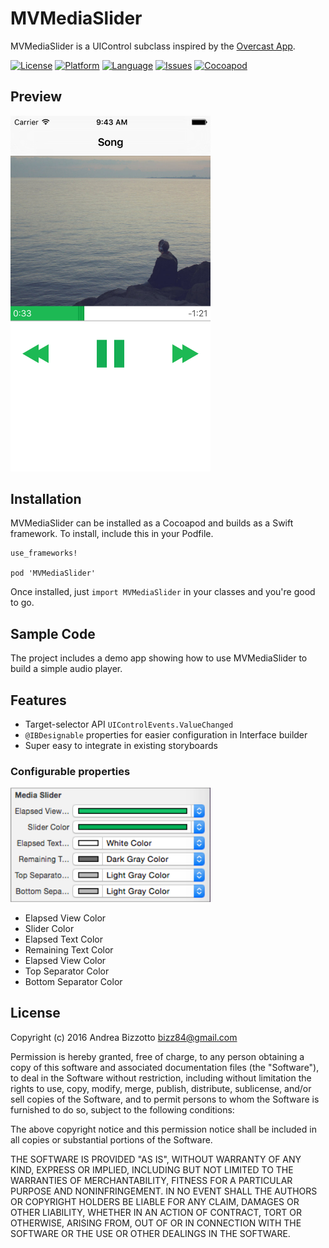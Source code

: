 # MVMediaSlider
MVMediaSlider is a UIControl subclass inspired by the [Overcast App](https://itunes.apple.com/app/id888422857).



[![License](https://img.shields.io/badge/license-MIT-blue.svg?style=flat
            )](http://mit-license.org)
[![Platform](http://img.shields.io/badge/platform-ios%20%7C%20osx-lightgrey.svg?style=flat
             )](https://developer.apple.com/resources/)
[![Language](http://img.shields.io/badge/language-swift-orange.svg?style=flat
             )](https://developer.apple.com/swift)
[![Issues](https://img.shields.io/github/issues/bizz84/MVMediaSlider.svg?style=flat
           )](https://github.com/bizz84/MVMediaSlider/issues)
[![Cocoapod](http://img.shields.io/cocoapods/v/MVMediaSlider.svg?style=flat)](http://cocoadocs.org/docsets/MVMediaSlider/)

## Preview

<img src="Screenshots/MediaPlayer.png" width="320">


## Installation
MVMediaSlider can be installed as a Cocoapod and builds as a Swift framework. To install, include this in your Podfile.

```
use_frameworks!

pod 'MVMediaSlider'
```
Once installed, just ```import MVMediaSlider``` in your classes and you're good to go.

## Sample Code
The project includes a demo app showing how to use MVMediaSlider to build a simple audio player.

## Features
- Target-selector API `UIControlEvents.ValueChanged`
- `@IBDesignable` properties for easier configuration in Interface builder
- Super easy to integrate in existing storyboards

### Configurable properties

<img src="Screenshots/MVMediaSlider-Designables.png" width="320">

* Elapsed View Color
* Slider Color
* Elapsed Text Color
* Remaining Text Color
* Elapsed View Color
* Top Separator Color
* Bottom Separator Color



## License

Copyright (c) 2016 Andrea Bizzotto bizz84@gmail.com

Permission is hereby granted, free of charge, to any person obtaining a copy of this software and associated documentation files (the "Software"), to deal in the Software without restriction, including without limitation the rights to use, copy, modify, merge, publish, distribute, sublicense, and/or sell copies of the Software, and to permit persons to whom the Software is furnished to do so, subject to the following conditions:

The above copyright notice and this permission notice shall be included in all copies or substantial portions of the Software.

THE SOFTWARE IS PROVIDED "AS IS", WITHOUT WARRANTY OF ANY KIND, EXPRESS OR IMPLIED, INCLUDING BUT NOT LIMITED TO THE WARRANTIES OF MERCHANTABILITY, FITNESS FOR A PARTICULAR PURPOSE AND NONINFRINGEMENT. IN NO EVENT SHALL THE AUTHORS OR COPYRIGHT HOLDERS BE LIABLE FOR ANY CLAIM, DAMAGES OR OTHER LIABILITY, WHETHER IN AN ACTION OF CONTRACT, TORT OR OTHERWISE, ARISING FROM, OUT OF OR IN CONNECTION WITH THE SOFTWARE OR THE USE OR OTHER DEALINGS IN THE SOFTWARE.






